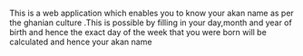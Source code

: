   This is a web application which enables you to know your akan name as per the ghanian culture .This is possible by filling in your day,month and year of birth and hence the exact day of the week that you were born will be calculated and hence your akan name 
